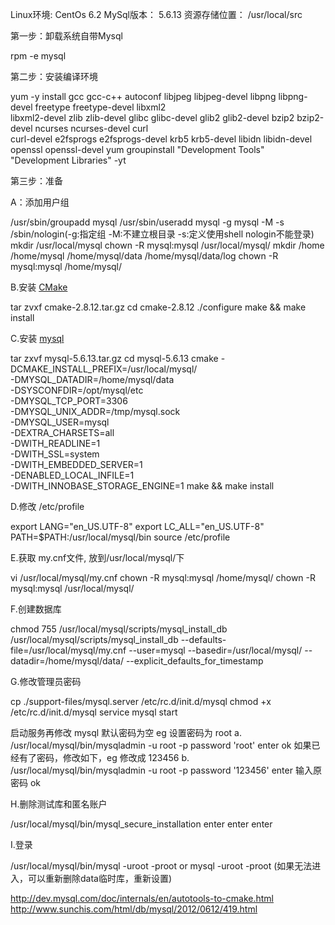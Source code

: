 Linux环境:   CentOs 6.2
MySql版本：   5.6.13
资源存储位置：   /usr/local/src

第一步：卸载系统自带Mysql

rpm -e mysql

第二步：安装编译环境

yum -y install gcc gcc-c++ autoconf libjpeg libjpeg-devel libpng libpng-devel freetype freetype-devel libxml2 \
libxml2-devel zlib zlib-devel glibc glibc-devel glib2 glib2-devel bzip2 bzip2-devel ncurses ncurses-devel curl \
curl-devel e2fsprogs e2fsprogs-devel krb5 krb5-devel libidn libidn-devel openssl openssl-devel
yum groupinstall "Development Tools" "Development Libraries" -yt

第三步：准备

A：添加用户组

/usr/sbin/groupadd mysql
/usr/sbin/useradd mysql -g mysql -M -s /sbin/nologin(-g:指定组 -M:不建立根目录 -s:定义使用shell nologin不能登录)
mkdir /usr/local/mysql
chown -R mysql:mysql /usr/local/mysql/
mkdir /home /home/mysql /home/mysql/data /home/mysql/data/log
chown -R mysql:mysql /home/mysql/

B.安装 [CMake](download.md#cmake)

tar zvxf cmake-2.8.12.tar.gz
cd cmake-2.8.12
./configure
make && make install

C.安装 [mysql](download.md#mysql)

tar zxvf mysql-5.6.13.tar.gz
cd mysql-5.6.13
cmake -DCMAKE_INSTALL_PREFIX=/usr/local/mysql/ \
-DMYSQL_DATADIR=/home/mysql/data \
-DSYSCONFDIR=/opt/mysql/etc \
-DMYSQL_TCP_PORT=3306 \
-DMYSQL_UNIX_ADDR=/tmp/mysql.sock \
-DMYSQL_USER=mysql \
-DEXTRA_CHARSETS=all \
-DWITH_READLINE=1 \
-DWITH_SSL=system \
-DWITH_EMBEDDED_SERVER=1 \
-DENABLED_LOCAL_INFILE=1 \
-DWITH_INNOBASE_STORAGE_ENGINE=1
make && make install

D.修改 /etc/profile

export LANG="en_US.UTF-8"
export LC_ALL="en_US.UTF-8"
PATH=$PATH:/usr/local/mysql/bin
source /etc/profile

E.获取 my.cnf文件, 放到/usr/local/mysql/下

vi /usr/local/mysql/my.cnf
chown -R mysql:mysql /home/mysql/
chown -R mysql:mysql /usr/local/mysql/

F.创建数据库

chmod 755 /usr/local/mysql/scripts/mysql_install_db
/usr/local/mysql/scripts/mysql_install_db --defaults-file=/usr/local/mysql/my.cnf --user=mysql --basedir=/usr/local/mysql/ --datadir=/home/mysql/data/ --explicit_defaults_for_timestamp

G.修改管理员密码

cp ./support-files/mysql.server /etc/rc.d/init.d/mysql
chmod +x /etc/rc.d/init.d/mysql
service mysql start

启动服务再修改
mysql 默认密码为空 eg 设置密码为 root
a. /usr/local/mysql/bin/mysqladmin -u root -p password 'root'
enter
ok
如果已经有了密码，修改如下，eg 修改成 123456 
b. /usr/local/mysql/bin/mysqladmin -u root -p password '123456'
enter
输入原密码
ok

H.删除测试库和匿名账户

/usr/local/mysql/bin/mysql_secure_installation
enter enter enter

I.登录

/usr/local/mysql/bin/mysql -uroot -proot
or 
mysql -uroot -proot
(如果无法进入，可以重新删除data临时库，重新设置)

http://dev.mysql.com/doc/internals/en/autotools-to-cmake.html
http://www.sunchis.com/html/db/mysql/2012/0612/419.html
